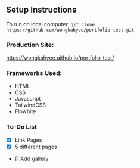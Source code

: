 ## Setup Instructions
To run on local computer:
`git clone https://github.com/wongkahyee/portfolio-test.git`

### Production Site:
https://wongkahyee.github.io/portfolio-test/

### Frameworks Used:
- HTML
- CSS
- Javascript
- TailwindCSS
- Flowbite

### To-Do List
 - [x] Link Pages
 - [x] 5 different pages
 - [] Add gallery